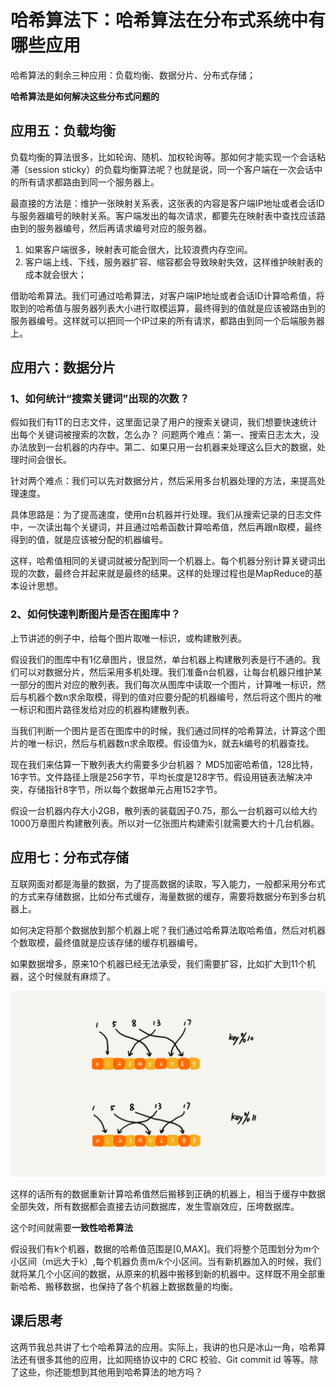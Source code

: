 # 哈希算法下：哈希算法在分布式系统中有哪些应用

哈希算法的剩余三种应用：负载均衡、数据分片、分布式存储；

**哈希算法是如何解决这些分布式问题的**

## 应用五：负载均衡
负载均衡的算法很多，比如轮询、随机、加权轮询等。那如何才能实现一个会话粘滞（session sticky）的负载均衡算法呢？也就是说，同一个客户端在一次会话中的所有请求都路由到同一个服务器上。

最直接的方法是：维护一张映射关系表，这张表的内容是客户端IP地址或者会话ID与服务器编号的映射关系。客户端发出的每次请求，都要先在映射表中查找应该路由到的服务器编号，然后再请求编号对应的服务器。

1. 如果客户端很多，映射表可能会很大，比较浪费内存空间。
2. 客户端上线、下线，服务器扩容、缩容都会导致映射失效，这样维护映射表的成本就会很大；

借助哈希算法。我们可通过哈希算法，对客户端IP地址或者会话ID计算哈希值，将取到的哈希值与服务器列表大小进行取模运算，最终得到的值就是应该被路由到的服务器编号。这样就可以把同一个IP过来的所有请求，都路由到同一个后端服务器上。

## 应用六：数据分片

### 1、如何统计“搜索关键词”出现的次数？
假如我们有1T的日志文件，这里面记录了用户的搜索关键词，我们想要快速统计出每个关键词被搜索的次数，怎么办？
问题两个难点：第一、搜索日志太大，没办法放到一台机器的内存中。第二、如果只用一台机器来处理这么巨大的数据，处理时间会很长。

针对两个难点：我们可以先对数据分片，然后采用多台机器处理的方法，来提高处理速度。

具体思路是：为了提高速度，使用n台机器并行处理。我们从搜索记录的日志文件中，一次读出每个关键词，并且通过哈希函数计算哈希值，然后再跟n取模，最终得到的值，就是应该被分配的机器编号。

这样，哈希值相同的关键词就被分配到同一个机器上。每个机器分别计算关键词出现的次数，最终合并起来就是最终的结果。这样的处理过程也是MapReduce的基本设计思想。

### 2、如何快速判断图片是否在图库中？
上节讲述的例子中，给每个图片取唯一标识，或构建散列表。

假设我们的图库中有1亿章图片，很显然，单台机器上构建散列表是行不通的。我们可以对数据分片，然后采用多机处理。我们准备n台机器，让每台机器只维护某一部分的图片对应的散列表。我们每次从图库中读取一个图片，计算唯一标识，然后与机器个数n求余取模，得到的值对应要分配的机器编号，然后将这个图片的唯一标识和图片路径发给对应的机器构建散列表。

当我们判断一个图片是否在图库中的时候，我们通过同样的哈希算法，计算这个图片的唯一标识，然后与机器数n求余取模。假设值为k，就去k编号的机器查找。

现在我们来估算一下散列表大约需要多少台机器？
MD5加密哈希值，128比特，16字节。文件路径上限是256字节，平均长度是128字节。假设用链表法解决冲突，存储指针8字节，所以每个数据单元占用152字节。

假设一台机器内存大小2GB，散列表的装载因子0.75，那么一台机器可以给大约1000万章图片构建散列表。所以对一亿张图片构建索引就需要大约十几台机器。

## 应用七：分布式存储
互联网面对都是海量的数据，为了提高数据的读取，写入能力，一般都采用分布式的方式来存储数据，比如分布式缓存，海量数据的缓存，需要将数据分布到多台机器上。

如何决定将那个数据放到那个机器上呢？我们通过哈希算法取哈希值，然后对机器个数取模，最终值就是应该存储的缓存机器编号。

如果数据增多，原来10个机器已经无法承受，我们需要扩容，比如扩大到11个机器，这个时候就有麻烦了。

![缓存扩容](img/缓存扩容.jpg)

这样的话所有的数据重新计算哈希值然后搬移到正确的机器上，相当于缓存中数据全部失效，所有数据都会直接去访问数据库，发生雪崩效应，压垮数据库。

这个时间就需要**一致性哈希算法**

假设我们有k个机器，数据的哈希值范围是[0,MAX]。我们将整个范围划分为m个小区间（m远大于k）,每个机器负责m/k个小区间。当有新机器加入的时候，我们就将某几个小区间的数据，从原来的机器中搬移到新的机器中。这样既不用全部重新哈希、搬移数据，也保持了各个机器上数据数量的均衡。

## 课后思考
这两节我总共讲了七个哈希算法的应用。实际上，我讲的也只是冰山一角，哈希算法还有很多其他的应用，比如网络协议中的 CRC 校验、Git commit id 等等。除了这些，你还能想到其他用到哈希算法的地方吗？


